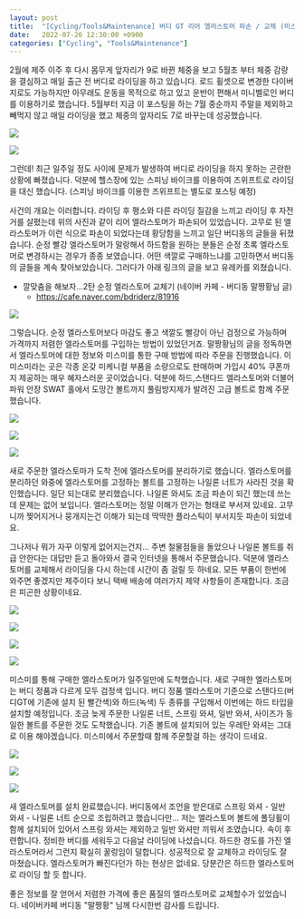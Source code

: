 ```yaml
---
layout: post
title:  "[Cycling/Tools&Maintenance] 버디 GT 리어 엘라스토머 파손 / 교체 (미스미)"
date:   2022-07-26 12:30:00 +0900
categories: ["Cycling", "Tools&Maintenance"]
---
```

2월에 제주 이주 후 다시 몸무게 앞자리가 9로 바뀐 체중을 보고 5월초 부터 체중 감량을 결심하고 매일 출근 전 버디로 라이딩을 하고 있습니다.
로드 휠셋으로 변경한 다이버지로도 가능하지만 아무래도 운동을 목적으로 하고 있고 운반이 편해서 미니벨로인 버디를 이용하기로 했습니다.
5월부터 지금 이 포스팅을 하는 7월 중순까지 주말을 제외하고 빼먹지 않고 매일 라이딩을 했고 체중의 앞자리도 7로 바꾸는데 성공했습니다.



![](https://img1.daumcdn.net/thumb/R1280x0/?scode=mtistory2&fname=https%3A%2F%2Fblog.kakaocdn.net%2Fdn%2FbP1Tih%2FbtrHSA5ufoI%2Fi0aYUtKUGkKHYdmkfYUG5K%2Fimg.jpg)



![](https://img1.daumcdn.net/thumb/R1280x0/?scode=mtistory2&fname=https%3A%2F%2Fblog.kakaocdn.net%2Fdn%2FbPx5sd%2FbtrHRNYkQax%2FKIFd0BbHs68UJnqktE6cnK%2Fimg.jpg)


그런데! 최근 일주일 정도 사이에 문제가 발생하여 버디로 라이딩을 하지 못하는 곤란한 상황에 빠졌습니다.
덕분에 헬스장에 있는 스피닝 바이크를 이용하여 즈위프트로 라이딩을 대신 했습니다. (스피닝 바이크를 이용한 즈위프트는 별도로 포스팅 예정)

사건의 개요는 이러합니다.
라이딩 후 평소와 다른 라이딩 질감을 느끼고 라이딩 후 자전거를 살폈는데 위의 사진과 같이 리어 엘라스토머가 파손되어 있었습니다.
고무로 된 엘라스토머가 이런 식으로 파손이 되었다는데 황당함을 느끼고 일단 버디동의 글들을 뒤졌습니다. 순정 빨강 엘라스토머가 말랑해서
하드함을 원하는 분들은 순정 초록 엘라스토머로 변경하시는 경우가 종종 보였습니다. 어떤 색깔로 구매하느냐를 고민하면서 버디동의 글들을 계속
찾아보았습니다. 그러다가 아래 링크의 글을 보고 유레카를 외쳤습니다.


* 깔맞춤을 해보자...2탄 순정 엘라스토머 교체기 (네이버 카페 - 버디동 말짱황님 글)
  - https://cafe.naver.com/bdriderz/81916



![](https://img1.daumcdn.net/thumb/R1280x0/?scode=mtistory2&fname=https%3A%2F%2Fblog.kakaocdn.net%2Fdn%2FpATpL%2FbtrHOlvrIWZ%2Fc8tAkTyf4g6h7DbBsArjb0%2Fimg.png)



그렇습니다. 순정 엘라스토머보다 마감도 좋고 색깔도 빨강이 아닌 검정으로 가능하며 가격까지 저렴한 엘라스토머를 구입하는 방법이 있었던거죠.
말짱황님의 글을 정독하면서 엘라스토머에 대한 정보와 미스미를 통한 구매 방법에 따라 주문을 진행했습니다.
이 미스미라는 곳은 각종 온갖 미케니컬 부품을 소량으로도 판매하며 가입시 40% 쿠폰까지 제공하는 매우 혜자스러운 곳이었습니다.
덕분에 하드,스탠다드 엘라스토머와 더불어 파워 안장 SWAT 홀에서 도망간 볼트까지 풀림방지제가 발려진 고급 볼트로 함께 주문했습니다.



![](https://img1.daumcdn.net/thumb/R1280x0/?scode=mtistory2&fname=https%3A%2F%2Fblog.kakaocdn.net%2Fdn%2Fk3pJC%2FbtrHPe3ox74%2FPqKwpZGWdOEnoB6zkAhS3K%2Fimg.jpg)



![](https://img1.daumcdn.net/thumb/R1280x0/?scode=mtistory2&fname=https%3A%2F%2Fblog.kakaocdn.net%2Fdn%2Fl1yUX%2FbtrHNVDxgAO%2FAgcaowkQFMNk0xKavkRLM0%2Fimg.jpg)



![](https://img1.daumcdn.net/thumb/R1280x0/?scode=mtistory2&fname=https%3A%2F%2Fblog.kakaocdn.net%2Fdn%2FZDDzl%2FbtrHNFniaJM%2FjEU5SIUmmOOiaGkX8qhkk0%2Fimg.jpg)



새로 주문한 엘라스토마가 도착 전에 엘라스토머를 분리하기로 했습니다. 엘라스토머를 분리하던 와중에 엘라스토머를 고정하는 볼트를 고정하는
나일론 너트가 사라진 것을 확인했습니다. 일단 되는대로 분리했습니다. 나일론 와셔도 조금 파손이 되긴 했는데 쓰는데 문제는 없어 보입니다.
엘라스토머는 정말 이해가 안가는 형태로 부서져 있네요. 고무니까 찢어지거나 뭉개지는건 이해가 되는데 딱딱한 플라스틱이 부서지듯 파손이 되었네요.



그나저나 뭐가 자꾸 이렇게 없어지는건지... 주변 철물점들을 돌았으나 나일론 볼트를 취급 안한다는 대답만 듣고 돌아와서 결국 인터넷을 통해서 주문했습니다.
덕분에 엘라스토머를 교체해서 라이딩을 다시 하는데 시간이 좀 걸릴 듯 하네요. 모든 부품이 한번에 와주면 좋겠지만 제주이다 보니 택배 배송에
여러가지 제약 사항들이 존재합니다. 조금은 피곤한 상황이네요.



![](https://img1.daumcdn.net/thumb/R1280x0/?scode=mtistory2&fname=https%3A%2F%2Fblog.kakaocdn.net%2Fdn%2Fv5UaE%2FbtrHSLFSmxK%2Fd4eQluNwcQQwd159OK11BK%2Fimg.jpg)



![](https://img1.daumcdn.net/thumb/R1280x0/?scode=mtistory2&fname=https%3A%2F%2Fblog.kakaocdn.net%2Fdn%2Fbvd4O7%2FbtrHPeClw0l%2F3Np7BFuvoXexoh62Efk16K%2Fimg.jpg)



![](https://img1.daumcdn.net/thumb/R1280x0/?scode=mtistory2&fname=https%3A%2F%2Fblog.kakaocdn.net%2Fdn%2FLNU0S%2FbtrIhj39bE8%2FmwQaibQ5EOgkatW7wNe8Lk%2Fimg.jpg)



![](https://img1.daumcdn.net/thumb/R1280x0/?scode=mtistory2&fname=https%3A%2F%2Fblog.kakaocdn.net%2Fdn%2FT2jAG%2FbtrIeMsf2x2%2FYE0ep2t1sDHL7rNS70ApZk%2Fimg.jpg)



미스미를 통해 구매한 엘라스토머가 일주일만에 도착했습니다. 새로 구매한 엘라스토머는 버디 정품과 다르게 모두 검정색 입니다.
버디 정품 엘라스토머 기준으로 스탠다드(버디GT에 기존에 설치 된 빨간색)와 하드(녹색) 두 종류를 구입해서 이번에는 하드 타입을 설치할 예정입니다.
조금 늦게 주문한 나일론 너트, 스프링 와셔, 일반 와셔, 사이즈가 동일한 볼트를 주문한 것도 도착했습니다.
기존 볼트에 설치되어 있는 우레탄 와셔는 그대로 이용 해야겠습니다. 미스미에서 주문할때 함께 주문할걸 하는 생각이 드네요.



![](https://img1.daumcdn.net/thumb/R1280x0/?scode=mtistory2&fname=https%3A%2F%2Fblog.kakaocdn.net%2Fdn%2FPzriD%2FbtrIhjiKHvZ%2FgIcjUsKSHkTfj2u5akCmeK%2Fimg.jpg)



![](https://img1.daumcdn.net/thumb/R1280x0/?scode=mtistory2&fname=https%3A%2F%2Fblog.kakaocdn.net%2Fdn%2FtALgJ%2FbtrIeL06IUB%2FH0jhNJCr6jua20KR5UX7aK%2Fimg.jpg)



![](https://img1.daumcdn.net/thumb/R1280x0/?scode=mtistory2&fname=https%3A%2F%2Fblog.kakaocdn.net%2Fdn%2FcC7qTs%2FbtrIi0CMEqG%2Fn3hoSLfPwXLkANhM73Nn2K%2Fimg.jpg)

새 엘라스토머를 설치 완료했습니다. 버디동에서 조언을 받은대로 스프링 와셔 - 일반 와셔 - 나일론 너트 순으로 조립하려고 했습니다만...
저는 엘라스토머 볼트에 폴딩휠이 함께 설치되어 있어서 스프링 와셔는 제외하고 일반 와셔만 끼워서 조였습니다. 속이 후련합니다.
정비한 버디를 세워두고 다음날 라이딩에 나섰습니다. 하드한 경도를 가진 엘라스토머라서 그런지 확실히 꿀렁임이 덜합니다.
성공적으로 잘 교체하고 라이딩도 잘 마쳤습니다. 엘라스토머가 빠진다던가 하는 현상은 없네요. 당분간은 하드한 엘라스토머로 라이딩 할 듯 합니다.

좋은 정보를 잘 얻어서 저렴한 가격에 좋은 품질의 엘라스토머로 교체할수가 있었습니다. 네이버카페 버디동 "말짱황" 님께 다시한번 감사를 드립니다.



